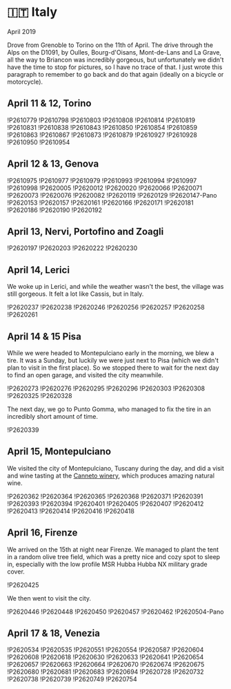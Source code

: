# 🇮🇹 Italy
April 2019

Drove from Grenoble to Torino on the 11th of April. The drive through
the Alps on the D1091, by Oulles, Bourg-d'Oisans, Mont-de-Lans and La
Grave, all the way to Briancon was incredibly gorgeous, but
unfortunately we didn't have the time to stop for pictures, so I have no
trace of that. I just wrote this paragraph to remember to go back and do
that again (ideally on a bicycle or motorcycle).

## April 11 & 12, Torino

!P2610779
!P2610798
!P2610803
!P2610808
!P2610814
!P2610819
!P2610831
!P2610838
!P2610843
!P2610850
!P2610854
!P2610859
!P2610863
!P2610867
!P2610873
!P2610879
!P2610927
!P2610928
!P2610950
!P2610954

## April 12 & 13, Genova

!P2610975
!P2610977
!P2610979
!P2610993
!P2610994
!P2610997
!P2610998
!P2620005
!P2620012
!P2620020
!P2620066
!P2620071
!P2620073
!P2620076
!P2620082
!P2620119
!P2620129
!P2620147-Pano
!P2620153
!P2620157
!P2620161
!P2620166
!P2620171
!P2620181
!P2620186
!P2620190
!P2620192

## April 13, Nervi, Portofino and Zoagli

!P2620197
!P2620203
!P2620222
!P2620230

## April 14, Lerici

We woke up in Lerici, and while the weather wasn't the best, the village
was still gorgeous. It felt a lot like Cassis, but in Italy.

!P2620237
!P2620238
!P2620246
!P2620256
!P2620257
!P2620258
!P2620261

## April 14 & 15 Pisa

While we were headed to Montepulciano early in the morning, we blew a
tire. It was a Sunday, but luckily we were just next to Pisa (which we
didn't plan to visit in the first place). So we stopped there to wait
for the next day to find an open garage, and visited the city meanwhile.

!P2620273
!P2620276
!P2620295
!P2620296
!P2620303
!P2620308
!P2620325
!P2620328

The next day, we go to Punto Gomma, who managed to fix the tire in an
incredibly short amount of time.

!P2620339

## April 15, Montepulciano

We visited the city of Montepulciano, Tuscany during the day, and did a
visit and wine tasting at the [Canneto winery](https://www.cannetowinetasting.com/),
which produces amazing natural wine.

!P2620362
!P2620364
!P2620365
!P2620368
!P2620371
!P2620391
!P2620393
!P2620394
!P2620401
!P2620405
!P2620407
!P2620412
!P2620413
!P2620414
!P2620416
!P2620418

## April 16, Firenze

We arrived on the 15th at night near Firenze. We managed to plant the
tent in a random olive tree field, which was a pretty nice and cozy spot
to sleep in, especially with the low profile MSR Hubba Hubba NX military
grade cover.

!P2620425

We then went to visit the city.

!P2620446
!P2620448
!P2620450
!P2620457
!P2620462
!P2620504-Pano

## April 17 & 18, Venezia

!P2620534
!P2620535
!P2620551
!P2620554
!P2620587
!P2620604
!P2620608
!P2620618
!P2620630
!P2620633
!P2620641
!P2620654
!P2620657
!P2620663
!P2620664
!P2620670
!P2620674
!P2620675
!P2620680
!P2620681
!P2620683
!P2620694
!P2620728
!P2620732
!P2620738
!P2620739
!P2620749
!P2620754
